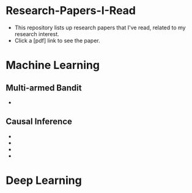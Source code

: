 # Research-Papers-I-Read
- This repository lists up research papers that I've read, related to my research interest.
- Click a [pdf] link to see the paper.

# Machine Learning

## Multi-armed Bandit
- 

## Causal Inference
- 
- 
- 
- 

# Deep Learning
